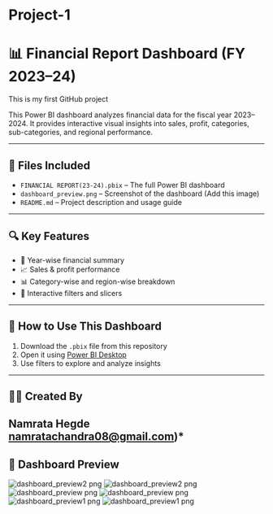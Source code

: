 # Project-1
# 📊 Financial Report Dashboard (FY 2023–24)
This is my first GitHub project

This Power BI dashboard analyzes financial data for the fiscal year 2023–2024. It provides interactive visual insights into sales, profit, categories, sub-categories, and regional performance.

---

## 📁 Files Included

- `FINANCIAL REPORT(23-24).pbix` – The full Power BI dashboard
- `dashboard_preview.png` – Screenshot of the dashboard (Add this image)
- `README.md` – Project description and usage guide

---

## 🔍 Key Features

- 📅 Year-wise financial summary
- 📈 Sales & profit performance
- 📊 Category-wise and region-wise breakdown
- 🎯 Interactive filters and slicers

---

## 🚀 How to Use This Dashboard

1. Download the `.pbix` file from this repository
2. Open it using [Power BI Desktop](https://powerbi.microsoft.com/)
3. Use filters to explore and analyze insights

---

## 🧑‍💼 Created By

**Namrata Hegde**  
namratachandra08@gmail.com)*  
---

## 📸 Dashboard Preview
![dashboard_preview2 png](https://github.com/user-attachments/assets/6c343742-e59f-4f99-87df-e3f8a5c40b6d)
![dashboard_preview2 png](https://github.com/user-attachments/assets/6c343742-e59f-4f99-87df-e3f8a5c40b6d)
![dashboard_preview png](https://github.com/user-attachments/assets/f822cc06-c41b-4fec-aa40-66438a8199fc)
![dashboard_preview png](https://github.com/user-attachments/assets/f822cc06-c41b-4fec-aa40-66438a8199fc)
![dashboard_preview1 png](https://github.com/user-attachments/assets/71b9c43c-422e-4a96-a9d5-051924c10046)
![dashboard_preview1 png](https://github.com/user-attachments/assets/71b9c43c-422e-4a96-a9d5-051924c10046)

```markdown

